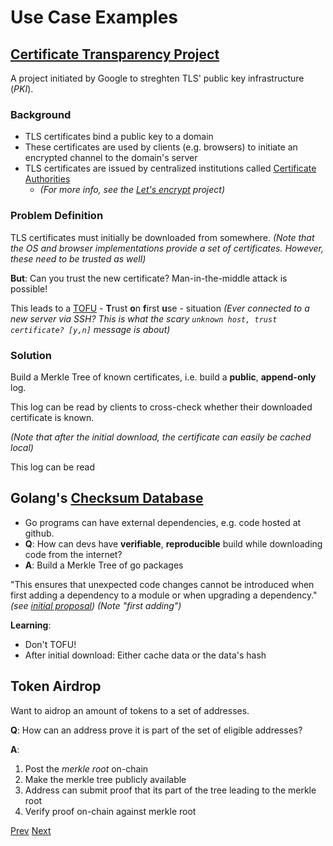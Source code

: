 # Use Case Examples

## [Certificate Transparency Project](https://certificate.transparency.dev/)

A project initiated by Google to streghten TLS' public key infrastructure (_PKI_).

### Background

- TLS certificates bind a public key to a domain
- These certificates are used by clients (e.g. browsers) to initiate an
  encrypted channel to the domain's server
- TLS certificates are issued by centralized institutions called [Certificate Authorities](https://en.wikipedia.org/wiki/Certificate_authority)
    - _(For more info, see the [Let's encrypt](https://letsencrypt.org/) project)_

### Problem Definition

TLS certificates must initially be downloaded from somewhere.
_(Note that the OS and browser implementations provide a set of certificates. However, these need to be trusted as well)_

**But**: Can you trust the new certificate? Man-in-the-middle attack is possible!

This leads to a [TOFU](https://en.wikipedia.org/wiki/Trust_on_first_use) - **T**rust **o**n **f**irst **u**se - situation
_(Ever connected to a new server via SSH? This is what the scary `unknown host, trust certificate? [y,n]` message is about)_

### Solution

Build a Merkle Tree of known certificates, i.e. build a **public**, **append-only** log.

This log can be read by clients to cross-check whether their downloaded certificate is known.

_(Note that after the initial download, the certificate can easily be cached local)_

This log can be read


## Golang's [Checksum Database](https://go.dev/ref/mod#checksum-database)

- Go programs can have external dependencies, e.g. code hosted at github.
- **Q**: How can devs have **verifiable**, **reproducible** build while downloading code from the internet?
- **A**: Build a Merkle Tree of go packages

"This ensures that unexpected code changes cannot be introduced when first adding a dependency to a module or when upgrading a dependency." _(see [initial proposal](https://go.googlesource.com/proposal/+/master/design/25530-sumdb.md#checksum-database))_
_(Note "first adding")_

**Learning**:
- Don't TOFU!
- After initial download: Either cache data or the data's hash

## Token Airdrop

Want to aidrop an amount of tokens to a set of addresses.

**Q**: How can an address prove it is part of the set of eligible addresses?

**A**:
1. Post the _merkle root_ on-chain
2. Make the merkle tree publicly available
3. Address can submit proof that its part of the tree leading to the merkle root
4. Verify proof on-chain against merkle root

[Prev](./0_Introduction.md)
[Next](./2_MerkleProofs.md)
